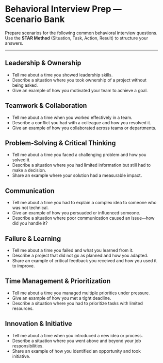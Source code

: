 # Behavioral Interview Prep — Scenario Bank

Prepare scenarios for the following common behavioral interview questions.  
Use the **STAR Method** (Situation, Task, Action, Result) to structure your answers.  

---

## Leadership & Ownership
- Tell me about a time you showed leadership skills.  
- Describe a situation where you took ownership of a project without being asked.  
- Give an example of how you motivated your team to achieve a goal.  

## Teamwork & Collaboration
- Tell me about a time when you worked effectively in a team.  
- Describe a conflict you had with a colleague and how you resolved it.  
- Give an example of how you collaborated across teams or departments.  

## Problem-Solving & Critical Thinking
- Tell me about a time you faced a challenging problem and how you solved it.  
- Describe a situation where you had limited information but still had to make a decision.  
- Share an example where your solution had a measurable impact.  

## Communication
- Tell me about a time you had to explain a complex idea to someone who was not technical.  
- Give an example of how you persuaded or influenced someone.  
- Describe a situation where poor communication caused an issue—how did you handle it?  

## Failure & Learning
- Tell me about a time you failed and what you learned from it.  
- Describe a project that did not go as planned and how you adapted.  
- Share an example of critical feedback you received and how you used it to improve.  

## Time Management & Prioritization
- Tell me about a time you managed multiple priorities under pressure.  
- Give an example of how you met a tight deadline.  
- Describe a situation where you had to prioritize tasks with limited resources.  

## Innovation & Initiative
- Tell me about a time when you introduced a new idea or process.  
- Describe a situation where you went above and beyond your job responsibilities.  
- Share an example of how you identified an opportunity and took initiative.  